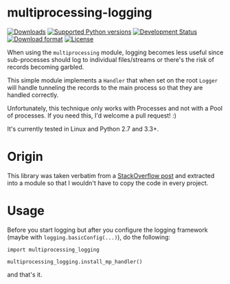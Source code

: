 # multiprocessing-logging

[![Downloads](https://pypip.in/download/multiprocessing-logging/badge.svg)](https://pypi.python.org/pypi/multiprocessing-logging/)
[![Supported Python versions](https://pypip.in/py_versions/multiprocessing-logging/badge.svg)](https://pypi.python.org/pypi/multiprocessing-logging/)
[![Development Status](https://pypip.in/status/multiprocessing-logging/badge.svg)](https://pypi.python.org/pypi/multiprocessing-logging/)
[![Download format](https://pypip.in/format/multiprocessing-logging/badge.svg)](https://pypi.python.org/pypi/multiprocessing-logging/)
[![License](https://pypip.in/license/multiprocessing-logging/badge.svg)](https://pypi.python.org/pypi/multiprocessing-logging/)


When using the `multiprocessing` module, logging becomes less useful since
sub-processes should log to individual files/streams or there's the risk of
records becoming garbled.

This simple module implements a `Handler` that when set on the root
`Logger` will handle tunneling the records to the main process so that
they are handled correctly.

Unfortunately, this technique only works with Processes and not with a Pool
of processes. If you need this, I'd welcome a pull request! :)

It's currently tested in Linux and Python 2.7 and 3.3+.


# Origin

This library was taken verbatim from a [StackOverflow post](http://stackoverflow.com/questions/641420/how-should-i-log-while-using-multiprocessing-in-python)
and extracted into a module so that I wouldn't have to copy the code in every
project.

# Usage

Before you start logging but after you configure the logging framework (maybe with `logging.basicConfig(...)`), do the following:

    import multiprocessing_logging

    multiprocessing_logging.install_mp_handler()

and that's it.
